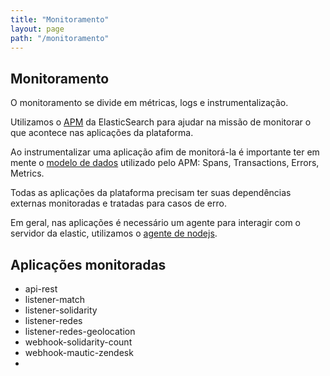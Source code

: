```yaml
---
title: "Monitoramento"
layout: page
path: "/monitoramento"
---
```


## Monitoramento

O monitoramento se divide em métricas, logs e instrumentalização.

Utilizamos o [APM](https://www.elastic.co/pt/apm/) da ElasticSearch para ajudar na missão de monitorar o que acontece nas aplicações da plataforma.

Ao instrumentalizar uma aplicação afim de monitorá-la é importante ter em mente o [modelo de dados](https://www.elastic.co/guide/en/apm/get-started/current/apm-data-model.html) utilizado pelo APM: Spans, Transactions, Errors, Metrics.

Todas as aplicações da plataforma precisam ter suas dependências externas monitoradas e tratadas para casos de erro.

Em geral, nas aplicações é necessário um agente para interagir com o servidor da elastic, utilizamos o [agente de nodejs](https://www.elastic.co/guide/en/apm/agent/nodejs/current/index.html).


## Aplicações monitoradas

* api-rest
* listener-match
* listener-solidarity
* listener-redes
* listener-redes-geolocation
* webhook-solidarity-count
* webhook-mautic-zendesk
* 